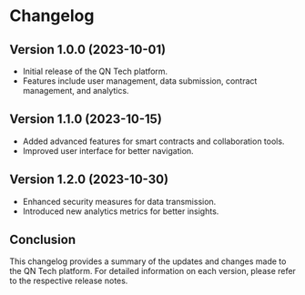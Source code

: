 # Changelog

## Version 1.0.0 (2023-10-01)
- Initial release of the QN Tech platform.
- Features include user management, data submission, contract management, and analytics.

## Version 1.1.0 (2023-10-15)
- Added advanced features for smart contracts and collaboration tools.
- Improved user interface for better navigation.

## Version 1.2.0 (2023-10-30)
- Enhanced security measures for data transmission.
- Introduced new analytics metrics for better insights.

## Conclusion
This changelog provides a summary of the updates and changes made to the QN Tech platform. For detailed information on each version, please refer to the respective release notes.
